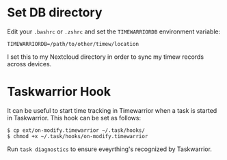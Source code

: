 # Set DB directory
 Edit your `.bashrc` or `.zshrc` and set the `TIMEWARRIORDB` environment variable:

 ```
 TIMEWARRIORDB=/path/to/other/timew/location
 ```

 I set this to my Nextcloud directory in order to sync my timew records across devices.

# Taskwarrior Hook
It can be useful to start time tracking in Timewarrior when a task is started in Taskwarrior. This hook can be set as follows:

```
$ cp ext/on-modify.timewarrior ~/.task/hooks/
$ chmod +x ~/.task/hooks/on-modify.timewarrior
```

Run `task diagnostics` to ensure eveyrthing's recognized by Taskwarrior.
